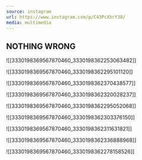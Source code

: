 ```yaml
---
source: instagram
url: https://www.instagram.com/p/C43PcXhrY38/
media: multimedia
---
```


## NOTHING WRONG




![[3330198369567870460_3330198362253063482]]

![[3330198369567870460_3330198362295101120]]

![[3330198369567870460_3330198362370438577]]

![[3330198369567870460_3330198362320028237]]

![[3330198369567870460_3330198362295052068]]

![[3330198369567870460_3330198362303376150]]

![[3330198369567870460_3330198362311631821]]

![[3330198369567870460_3330198362336888968]]

![[3330198369567870460_3330198362278158526]]

